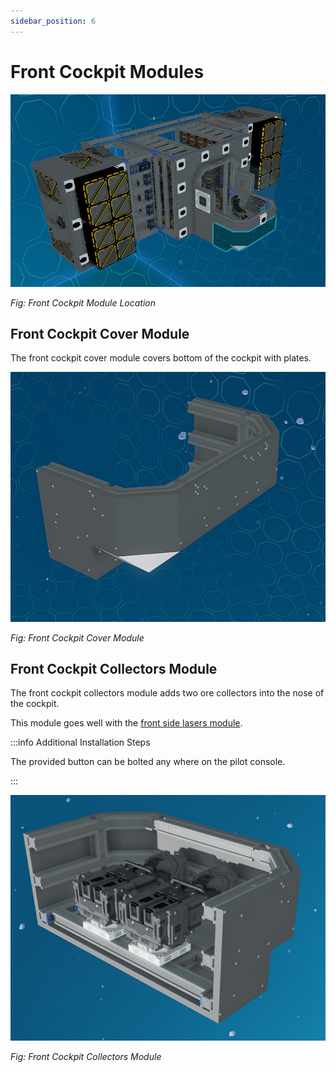```yaml
---
sidebar_position: 6
---
```


# Front Cockpit Modules

![Front Cockpit Module Location](./img/front_cockpit.png)

_Fig: Front Cockpit Module Location_

## Front Cockpit Cover Module

The front cockpit cover module covers bottom of the cockpit with plates.

![Front Cockpit Cover Module](./img/front_cockpit_cover.png)

_Fig: Front Cockpit Cover Module_

## Front Cockpit Collectors Module

The front cockpit collectors module adds two ore collectors into the nose of the cockpit.

This module goes well with the [front side lasers module](./side#front-side-lasers-module).

:::info Additional Installation Steps

The provided button can be bolted any where on the pilot console.

:::

![Front Cockpit Collectors Module](./img/front_cockpit_collectors.png)

_Fig: Front Cockpit Collectors Module_
